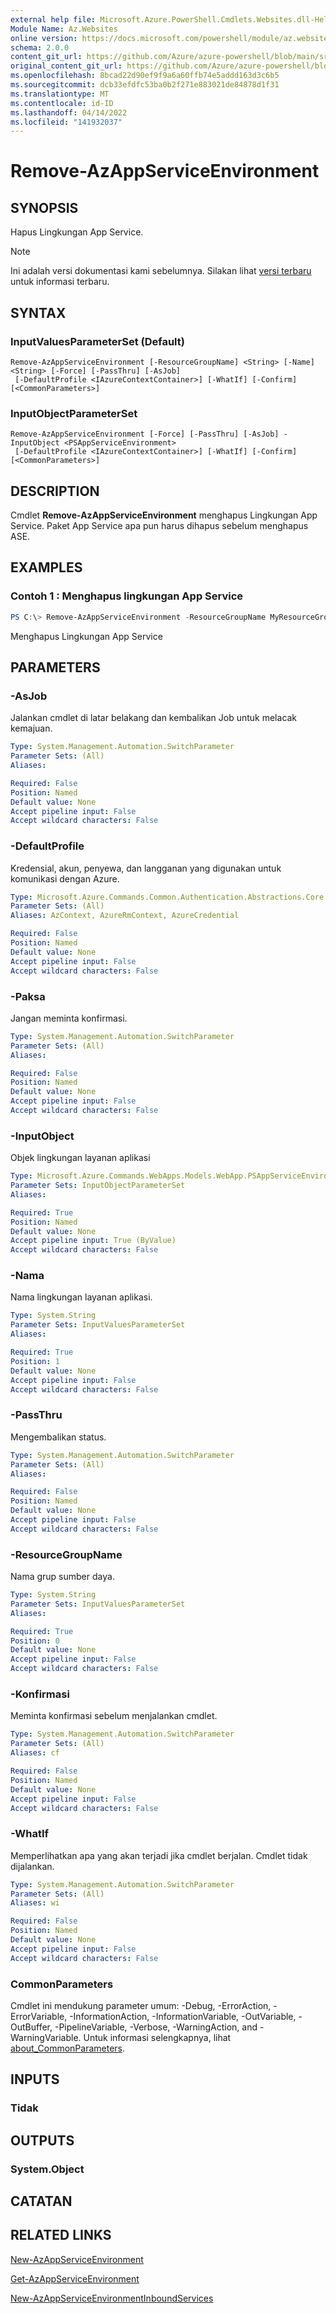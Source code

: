 ```yaml
---
external help file: Microsoft.Azure.PowerShell.Cmdlets.Websites.dll-Help.xml
Module Name: Az.Websites
online version: https://docs.microsoft.com/powershell/module/az.websites/remove-azappserviceenvironment
schema: 2.0.0
content_git_url: https://github.com/Azure/azure-powershell/blob/main/src/Websites/Websites/help/Remove-AzAppServiceEnvironment.md
original_content_git_url: https://github.com/Azure/azure-powershell/blob/main/src/Websites/Websites/help/Remove-AzAppServiceEnvironment.md
ms.openlocfilehash: 8bcad22d90ef9f9a6a60ffb74e5addd163d3c6b5
ms.sourcegitcommit: dcb33efdfc53ba0b2f271e883021de84878d1f31
ms.translationtype: MT
ms.contentlocale: id-ID
ms.lasthandoff: 04/14/2022
ms.locfileid: "141932037"
---
```

# Remove-AzAppServiceEnvironment

## SYNOPSIS
Hapus Lingkungan App Service.

> [!NOTE]
>Ini adalah versi dokumentasi kami sebelumnya. Silakan lihat [versi terbaru](/powershell/module/az.websites/remove-azappserviceenvironment) untuk informasi terbaru.

## SYNTAX

### InputValuesParameterSet (Default)
```
Remove-AzAppServiceEnvironment [-ResourceGroupName] <String> [-Name] <String> [-Force] [-PassThru] [-AsJob]
 [-DefaultProfile <IAzureContextContainer>] [-WhatIf] [-Confirm] [<CommonParameters>]
```

### InputObjectParameterSet
```
Remove-AzAppServiceEnvironment [-Force] [-PassThru] [-AsJob] -InputObject <PSAppServiceEnvironment>
 [-DefaultProfile <IAzureContextContainer>] [-WhatIf] [-Confirm] [<CommonParameters>]
```

## DESCRIPTION
Cmdlet **Remove-AzAppServiceEnvironment** menghapus Lingkungan App Service. Paket App Service apa pun harus dihapus sebelum menghapus ASE.

## EXAMPLES

### Contoh 1 : Menghapus lingkungan App Service
```powershell
PS C:\> Remove-AzAppServiceEnvironment -ResourceGroupName MyResourceGroup -Name MyAseName
```

Menghapus Lingkungan App Service

## PARAMETERS

### -AsJob
Jalankan cmdlet di latar belakang dan kembalikan Job untuk melacak kemajuan.

```yaml
Type: System.Management.Automation.SwitchParameter
Parameter Sets: (All)
Aliases:

Required: False
Position: Named
Default value: None
Accept pipeline input: False
Accept wildcard characters: False
```

### -DefaultProfile
Kredensial, akun, penyewa, dan langganan yang digunakan untuk komunikasi dengan Azure.

```yaml
Type: Microsoft.Azure.Commands.Common.Authentication.Abstractions.Core.IAzureContextContainer
Parameter Sets: (All)
Aliases: AzContext, AzureRmContext, AzureCredential

Required: False
Position: Named
Default value: None
Accept pipeline input: False
Accept wildcard characters: False
```

### -Paksa
Jangan meminta konfirmasi.

```yaml
Type: System.Management.Automation.SwitchParameter
Parameter Sets: (All)
Aliases:

Required: False
Position: Named
Default value: None
Accept pipeline input: False
Accept wildcard characters: False
```

### -InputObject
Objek lingkungan layanan aplikasi

```yaml
Type: Microsoft.Azure.Commands.WebApps.Models.WebApp.PSAppServiceEnvironment
Parameter Sets: InputObjectParameterSet
Aliases:

Required: True
Position: Named
Default value: None
Accept pipeline input: True (ByValue)
Accept wildcard characters: False
```

### -Nama
Nama lingkungan layanan aplikasi.

```yaml
Type: System.String
Parameter Sets: InputValuesParameterSet
Aliases:

Required: True
Position: 1
Default value: None
Accept pipeline input: False
Accept wildcard characters: False
```

### -PassThru
Mengembalikan status.

```yaml
Type: System.Management.Automation.SwitchParameter
Parameter Sets: (All)
Aliases:

Required: False
Position: Named
Default value: None
Accept pipeline input: False
Accept wildcard characters: False
```

### -ResourceGroupName
Nama grup sumber daya.

```yaml
Type: System.String
Parameter Sets: InputValuesParameterSet
Aliases:

Required: True
Position: 0
Default value: None
Accept pipeline input: False
Accept wildcard characters: False
```

### -Konfirmasi
Meminta konfirmasi sebelum menjalankan cmdlet.

```yaml
Type: System.Management.Automation.SwitchParameter
Parameter Sets: (All)
Aliases: cf

Required: False
Position: Named
Default value: None
Accept pipeline input: False
Accept wildcard characters: False
```

### -WhatIf
Memperlihatkan apa yang akan terjadi jika cmdlet berjalan.
Cmdlet tidak dijalankan.

```yaml
Type: System.Management.Automation.SwitchParameter
Parameter Sets: (All)
Aliases: wi

Required: False
Position: Named
Default value: None
Accept pipeline input: False
Accept wildcard characters: False
```

### CommonParameters
Cmdlet ini mendukung parameter umum: -Debug, -ErrorAction, -ErrorVariable, -InformationAction, -InformationVariable, -OutVariable, -OutBuffer, -PipelineVariable, -Verbose, -WarningAction, and -WarningVariable. Untuk informasi selengkapnya, lihat [about_CommonParameters](http://go.microsoft.com/fwlink/?LinkID=113216).

## INPUTS

### Tidak

## OUTPUTS

### System.Object
## CATATAN

## RELATED LINKS

[New-AzAppServiceEnvironment](./New-AzAppServiceEnvironment.md)

[Get-AzAppServiceEnvironment](./Get-AzAppServiceEnvironment.md)

[New-AzAppServiceEnvironmentInboundServices](./New-AzAppServiceEnvironmentInboundServices.md)
